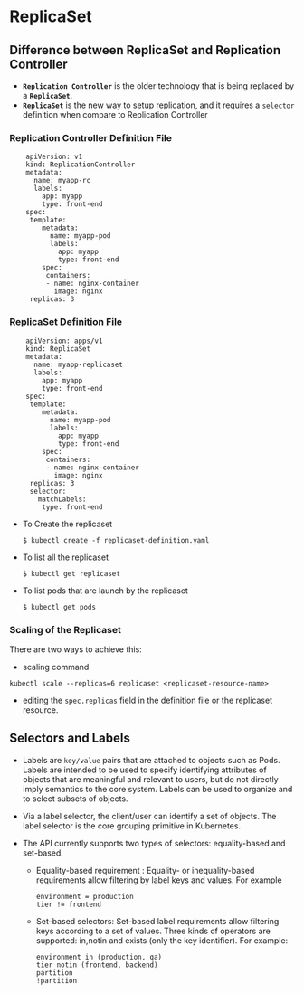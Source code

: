 # ReplicaSet

## Difference between ReplicaSet and Replication Controller
- **`Replication Controller`** is the older technology that is being replaced by a **`ReplicaSet`**.
- **`ReplicaSet`** is the new way to setup replication, and it requires a `selector` definition when compare to Replication Controller

### Replication Controller Definition File
  
```
    apiVersion: v1
    kind: ReplicationController
    metadata:
      name: myapp-rc
      labels:
        app: myapp
        type: front-end
    spec:
     template:
        metadata:
          name: myapp-pod
          labels:
            app: myapp
            type: front-end
        spec:
         containers:
         - name: nginx-container
           image: nginx
     replicas: 3
```

### ReplicaSet Definition File

```
    apiVersion: apps/v1
    kind: ReplicaSet
    metadata:
      name: myapp-replicaset
      labels:
        app: myapp
        type: front-end
    spec:
     template:
        metadata:
          name: myapp-pod
          labels:
            app: myapp
            type: front-end
        spec:
         containers:
         - name: nginx-container
           image: nginx
     replicas: 3
     selector:
       matchLabels:
        type: front-end
 ```

  - To Create the replicaset
    ```
    $ kubectl create -f replicaset-definition.yaml
    ```
  - To list all the replicaset
    ```
    $ kubectl get replicaset
    ```
  - To list pods that are launch by the replicaset
    ```
    $ kubectl get pods
    ```

### Scaling of the Replicaset

There are two ways to achieve this: 

- scaling command

```
kubectl scale --replicas=6 replicaset <replicaset-resource-name>
```

- editing the `spec.replicas` field in the definition file or the replicaset resource. 

## Selectors and Labels 

- Labels are `key/value` pairs that are attached to objects such as Pods. Labels are intended to be used to specify identifying attributes of objects that are meaningful and relevant to users, but do not directly imply semantics to the core system. Labels can be used to organize and to select subsets of objects. 

- Via a label selector, the client/user can identify a set of objects. The label selector is the core grouping primitive in Kubernetes. 

- The API currently supports two types of selectors: equality-based and set-based. 
  - Equality-based requirement : Equality- or inequality-based requirements allow filtering by label keys and values. For example
    ``` 
    environment = production
    tier != frontend
    ```
  - Set-based selectors: Set-based label requirements allow filtering keys according to a set of values. Three kinds of operators are     supported: in,notin and exists (only the key identifier). For example:
    ``` 
    environment in (production, qa)
    tier notin (frontend, backend)
    partition
    !partition
    ``` 